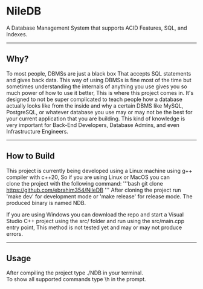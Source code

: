 # NileDB

A Database Management System that supports ACID Features, SQL, and Indexes.

---

## Why?

To most people, DBMSs are just a black box That accepts SQL statements and gives back data.
This way of using DBMSs is fine most of the time but sometimes understanding the internals of anything you use gives
you so much power of how to use it better, This is where this project comes in.
It's designed to not be super complicated to teach people how a database actually looks like from the inside and
why a certain DBMS like MySQL, PostgreSQL, or whatever database you use may or may not be the best for your current
application that you are building.
This kind of knowledge is very important for Back-End Developers, Database Admins, and even Infrastructure Engineers.

---

## How to Build 

This project is currently being developed using a Linux machine using g++ compiler with c++20, 
So if you are using Linux or MacOS you can  
clone the project with the following command:
'''bash
git clone https://github.com/ebrahim354/NileDB
'''
After cloning the project run 'make dev' for development mode or 'make release' for release mode.
The produced binary is named NDB.

If you are using Windows you can download the repo and start a Visual Studio C++ project using the src/ folder
and run using the src/main.cpp entry point, This method is not tested yet and may or may not produce errors.

---

## Usage

After compiling the project type ./NDB in your terminal.  
To show all supported commands type \h in the prompt.

